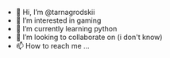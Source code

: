 - 👋 Hi, I’m @tarnagrodskii
- 👀 I’m interested in gaming
- 🌱 I’m currently learning python
- 💞️ I’m looking to collaborate on (i don't know)
- 📫 How to reach me ...

<!---
tarnagrodskii/tarnagrodskii is a ✨ special ✨ repository because its `README.md` (this file) appears on your GitHub profile.
You can click the Preview link to take a look at your changes.
--->

